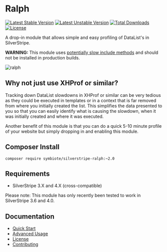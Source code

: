 # Ralph

[![Latest Stable Version](https://poser.pugx.org/symbiote/silverstripe-ralph/version.svg)](https://github.com/symbiote/silverstripe-ralph/releases)
[![Latest Unstable Version](https://poser.pugx.org/symbiote/silverstripe-ralph/v/unstable.svg)](https://packagist.org/packages/symbiote/silverstripe-ralph)
[![Total Downloads](https://poser.pugx.org/symbiote/silverstripe-ralph/downloads.svg)](https://packagist.org/packages/symbiote/silverstripe-ralph)
[![License](https://poser.pugx.org/symbiote/silverstripe-ralph/license.svg)](https://github.com/symbiote/silverstripe-ralph/blob/master/LICENSE.md)

A drop-in module that allows simple and easy profiling of DataList's in SilverStripe.

**WARNING:** This module uses [potentially slow include methods](https://github.com/symbiote/silverstripe-ralph/blob/master/src/ss4_compat.php#L14) and should not be installed in production builds.

![ralph](https://cloud.githubusercontent.com/assets/3859574/20237062/ffcbf366-a91b-11e6-9b22-81869b6260b6.jpg)

## Why not just use XHProf or similar?

Tracking down DataList slowdowns in XHProf or similar can be very tedious as they could be executed in templates or in a context that is far removed from where you initially created the list. This simplifies the data presented to you so that you can easily identify what is causing the slowdown, when it was initially created and where it was executed.

Another benefit of this module is that you can do a quick 5-10 minute profile of your website but simply dropping in and enabling this module.

## Composer Install

```
composer require symbiote/silverstripe-ralph:~2.0
```

## Requirements

* SilverStripe 3.X and 4.X (cross-compatible)

Please note: This module has only recently been tested to work in SilverStripe 3.6 and 4.0.

## Documentation

* [Quick Start](docs/en/quick-start.md)
* [Advanced Usage](docs/en/advanced-usage.md)
* [License](LICENSE.md)
* [Contributing](CONTRIBUTING.md)
